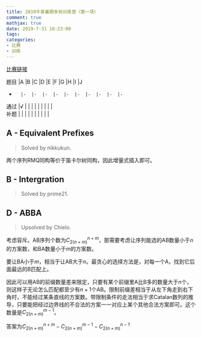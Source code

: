 ```yaml
---
title: 2019牛客暑期多校训练营（第一场）
comment: true
mathjax: true
date: 2019-7-31 10:23:00
tags:
categories:
- 比赛
- 训练
---
```


[比赛链接](https://ac.nowcoder.com/acm/contest/881#question)

题目	|A	|B	|C	|D	|E	|F	|G	|H	|I	|J	
-		|-	|-	|-	|-	|-	|-	|-	|-	|-	|-	
通过	|√	|	|	|	|	|	|	|	|	|	
补题	|	|	|	|	|	|	|	|	|	|	

<!--more-->

## A - Equivalent Prefixes

> Solved by nikkukun.

两个序列RMQ同构等价于笛卡尔树同构，因此增量式插入即可。

## B - Intergration

> Solved by prime21.

## D - ABBA

> Upsolved by Chielo.

考虑容斥。AB序列个数为$C_{2(n+m)}^{n+m}$，那需要考虑让序列能选的AB数量小于$n$的方案数，和BA数量小于$m$的方案数。

要让BA小于$m$，相当于让AB大于$n$。最贪心的选择方法是，对每一个A，找到它后面最远的B匹配上。

因此可以用AB的前缀数量差来限定，只要有某个前缀里A比B多的数量大于$n$个，则这样子无论怎么匹配都至少有$n+1$个AB。限制前缀差相当于从左下角走到右下角时，不能经过某条直线的方案数。带限制条件的走法相当于求Catalan数列的推导，只要能把经过边界线的不合法的方案一一对应上某个其他合法方案即可。这个数量是$C_{2(n+m)}^{m-1}$。

答案为$C_{2(n+m)}^{n+m} - C_{2(n+m)}^{m-1} - C_{2(n+m)}^{n-1}$

